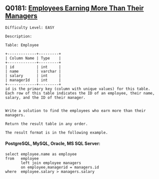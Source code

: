 ## Q0181: [Employees Earning More Than Their Managers](https://leetcode.com/problems/employees-earning-more-than-their-managers/)

```
Difficulty Level: EASY
```

```
Description:

Table: Employee

+-------------+---------+
| Column Name | Type    |
+-------------+---------+
| id          | int     |
| name        | varchar |
| salary      | int     |
| managerId   | int     |
+-------------+---------+
id is the primary key (column with unique values) for this table.
Each row of this table indicates the ID of an employee, their name, salary, and the ID of their manager.
 

Write a solution to find the employees who earn more than their managers.

Return the result table in any order.

The result format is in the following example.
```

#### PostgreSQL, MySQL, Oracle, MS SQL Server:

```
select employee.name as employee
from   employee
       left join employee managers
       on employee.managerid = managers.id
where  employee.salary > managers.salary
```